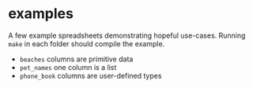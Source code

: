 examples
========

A few example spreadsheets demonstrating hopeful use-cases.
Running `make` in each folder should compile the example.

- `beaches` columns are primitive data
- `pet_names` one column is a list
- `phone_book` columns are user-defined types

